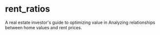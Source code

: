 # rent_ratios
A real estate investor's guide to optimizing value in Analyzing relationships between home values and rent prices. 

